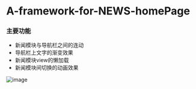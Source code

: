 # A-framework-for-NEWS-homePage

### 主要功能

* 新闻模块与导航栏之间的连动
* 导航栏上文字的渐变效果
* 新闻模块view的懒加载
* 新闻模块间切换的动画效果

![image](https://github.com/kouliang/A-framework-for-NEWS-homePage/blob/master/image/1.gif)
